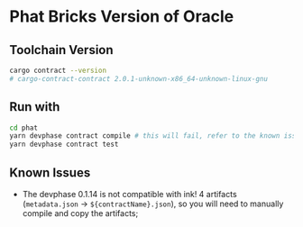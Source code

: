 # Phat Bricks Version of Oracle

## Toolchain Version

```bash
cargo contract --version
# cargo-contract-contract 2.0.1-unknown-x86_64-unknown-linux-gnu
```

## Run with

```bash
cd phat
yarn devphase contract compile # this will fail, refer to the known issue
yarn devphase contract test
```

## Known Issues

- The devphase 0.1.14 is not compatible with ink! 4 artifacts (`metadata.json` -> `${contractName}.json`), so you will need to manually compile and copy the artifacts;
